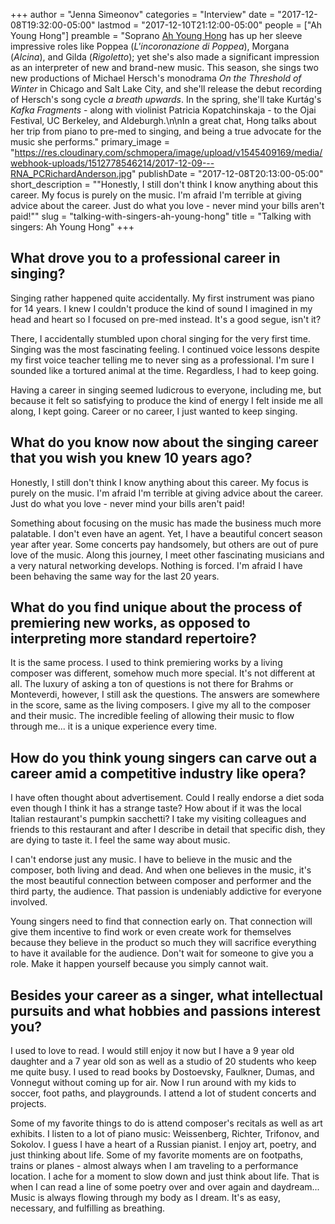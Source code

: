 +++
author = "Jenna Simeonov"
categories = "Interview"
date = "2017-12-08T19:32:00-05:00"
lastmod = "2017-12-10T21:12:00-05:00"
people = ["Ah Young Hong"]
preamble = "Soprano [Ah Young Hong](/scene/people/ah-young-hong/) has up her sleeve impressive roles like Poppea (*L'incoronazione di Poppea*), Morgana (*Alcina*), and Gilda (*Rigoletto*); yet she's also made a significant impression as an interpreter of new and brand-new music. This season, she sings two new productions of Michael Hersch's monodrama *On the Threshold of Winter* in Chicago and Salt Lake City, and she'll release the debut recording of Hersch's song cycle *a breath upwards*. In the spring, she'll take Kurtág's *Kafka Fragments* - along with violinist Patricia Kopatchinskaja - to the Ojai Festival, UC Berkeley, and Aldeburgh.\n\nIn a great chat, Hong talks about her trip from piano to pre-med to singing, and being a true advocate for the music she performs."
primary_image = "https://res.cloudinary.com/schmopera/image/upload/v1545409169/media/webhook-uploads/1512778546214/2017-12-09---RNA_PCRichardAnderson.jpg"
publishDate = "2017-12-08T20:13:00-05:00"
short_description = "&quot;Honestly, I still don&#039;t think I know anything about this career. My focus is purely on the music. I&#039;m afraid I&#039;m terrible at giving advice about the career. Just do what you love - never mind your bills aren&#039;t paid!&quot;"
slug = "talking-with-singers-ah-young-hong"
title = "Talking with singers: Ah Young Hong"
+++

## What drove you to a professional career in singing?
 
Singing rather happened quite accidentally. My first instrument was piano for 14 years. I knew I couldn't produce the kind of sound I imagined in my head and heart so I focused on pre-med instead. It's a good segue, isn't it? 

There, I accidentally stumbled upon choral singing for the very first time. Singing was the most fascinating feeling. I continued voice lessons despite my first voice teacher telling me to never sing as a professional. I'm sure I sounded like a tortured animal at the time. Regardless, I had to keep going. 

Having a career in singing seemed ludicrous to everyone, including me, but because it felt so satisfying to produce the kind of energy I felt inside me all along, I kept going. Career or no career, I just wanted to keep singing.

## What do you know now about the singing career that you wish you knew 10 years ago?
 
Honestly, I still don't think I know anything about this career. My focus is purely on the music. I'm afraid I'm terrible at giving advice about the career. Just do what you love - never mind your bills aren't paid! 

Something about focusing on the music has made the business much more palatable. I don't even have an agent. Yet, I have a beautiful concert season year after year. Some concerts pay handsomely, but others are out of pure love of the music. Along this journey, I meet other fascinating musicians and a very natural networking develops. Nothing is forced. I'm afraid I have been behaving the same way for the last 20 years.

## What do you find unique about the process of premiering new works, as opposed to interpreting more standard repertoire?
 
It is the same process. I used to think premiering works by a living composer was different, somehow much more special. It's not different at all. The luxury of asking a ton of questions is not there for Brahms or Monteverdi, however, I still ask the questions. The answers are somewhere in the score, same as the living composers. I give my all to the composer and their music. The incredible feeling of allowing their music to flow through me... it is a unique experience every time.
 
## How do you think young singers can carve out a career amid a competitive industry like opera?
 
I have often thought about advertisement. Could I really endorse a diet soda even though I think it has a strange taste? How about if it was the local Italian restaurant's pumpkin sacchetti? I take my visiting colleagues and friends to this restaurant and after I describe in detail that specific dish, they are dying to taste it. I feel the same way about music. 

I can't endorse just any music. I have to believe in the music and the composer, both living and dead. And when one believes in the music, it's the most beautiful connection between composer and performer and the third party, the audience. That passion is undeniably addictive for everyone involved. 

Young singers need to find that connection early on. That connection will give them incentive to find work or even create work for themselves because they believe in the product so much they will sacrifice everything to have it available for the audience. Don't wait for someone to give you a role. Make it happen yourself because you simply cannot wait.

## Besides your career as a singer, what intellectual pursuits and what hobbies and passions interest you?
 
I used to love to read. I would still enjoy it now but I have a 9 year old daughter and a 7 year old son as well as a studio of 20 students who keep me quite busy. I used to read books by Dostoevsky, Faulkner, Dumas, and Vonnegut without coming up for air. Now I run around with my kids to soccer, foot paths, and playgrounds. I attend a lot of student concerts and projects. 

Some of my favorite things to do is attend composer's recitals as well as art exhibits. I listen to a lot of piano music: Weissenberg, Richter, Trifonov, and Sokolov. I guess I have a heart of a Russian pianist. I enjoy art, poetry, and just thinking about life. Some of my favorite moments are on footpaths, trains or planes - almost always when I am traveling to a performance location. I ache for a moment to slow down and just think about life. That is when I can read a line of some poetry over and over again and daydream... Music is always flowing through my body as I dream. It's as easy, necessary, and fulfilling as breathing.
